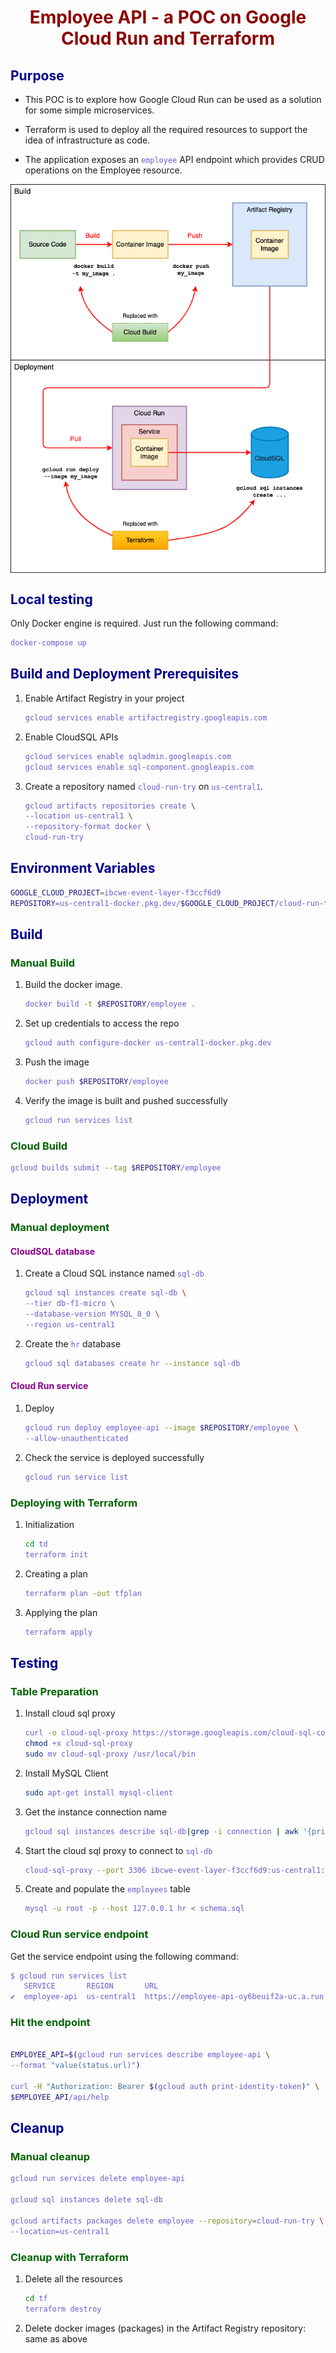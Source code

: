 # Employee API - a POC on Google Cloud Run and Terraform

## Purpose

- This POC is to explore how Google Cloud Run can be used as a solution for some simple microservices. 

- Terraform is used to deploy all the required resources to support the idea of infrastructure as code.

- The application exposes an `employee` API endpoint which provides CRUD operations on the Employee resource.

![img](../img/poc.png)

## Local testing

Only Docker engine is required. Just run the following command:
```bash
docker-compose up
```

## Build and Deployment Prerequisites 

1. Enable Artifact Registry in your project
	```bash
	gcloud services enable artifactregistry.googleapis.com
	```

2. Enable CloudSQL APIs
	```bash
	gcloud services enable sqladmin.googleapis.com
	gcloud services enable sql-component.googleapis.com
	```

3. Create a repository named `cloud-run-try` on `us-central1`. 
	```bash
	gcloud artifacts repositories create \
	--location us-central1 \
	--repository-format docker \
	cloud-run-try
	```
## Environment Variables

```bash
GOOGLE_CLOUD_PROJECT=ibcwe-event-layer-f3ccf6d9
REPOSITORY=us-central1-docker.pkg.dev/$GOOGLE_CLOUD_PROJECT/cloud-run-try
```

## Build

### Manual Build

1. Build the docker image.
	```bash
	docker build -t $REPOSITORY/employee .
	```
2. Set up credentials to access the repo
	```bash
	gcloud auth configure-docker us-central1-docker.pkg.dev
	```
3. Push the image
	```bash
	docker push $REPOSITORY/employee
	```
4. Verify the image is built and pushed successfully
	```bash
	gcloud run services list
	```

### Cloud Build

```bash
gcloud builds submit --tag $REPOSITORY/employee
```

## Deployment

### Manual deployment

#### CloudSQL database

1. Create a Cloud SQL instance named `sql-db`
	```bash
	gcloud sql instances create sql-db \
	--tier db-f1-micro \
	--database-version MYSQL_8_0 \
	--region us-central1
	```
2. Create the `hr` database
	```bash
	gcloud sql databases create hr --instance sql-db
	```

#### Cloud Run service

1. Deploy
	```bash
	gcloud run deploy employee-api --image $REPOSITORY/employee \
	--allow-unauthenticated
	```
2. Check the service is deployed successfully
	```bash
	gcloud run service list
	```

### Deploying with Terraform

1. Initialization
	```bash
	cd td
	terraform init
	```
2. Creating a plan
	```bash
	terraform plan -out tfplan
	```
3. Applying the plan
	```bash
	terraform apply
	```

## Testing

### Table Preparation

1. Install cloud sql proxy
	```bash
	curl -o cloud-sql-proxy https://storage.googleapis.com/cloud-sql-connectors/cloud-sql-proxy/v2.4.0/cloud-sql-proxy.linux.amd64
	chmod +x cloud-sql-proxy
	sudo mv cloud-sql-proxy /usr/local/bin 
	```
2. Install MySQL Client
	```bash
	sudo apt-get install mysql-client
	```
3. Get the instance connection name
	```bash
	gcloud sql instances describe sql-db|grep -i connection | awk '{print $2}'
	```
4. Start the cloud sql proxy to connect to `sql-db`
	```bash
	cloud-sql-proxy --port 3306 ibcwe-event-layer-f3ccf6d9:us-central1:sql-db
	```
5. Create and populate the `employees` table
	```bash
	mysql -u root -p --host 127.0.0.1 hr < schema.sql
	```

### Cloud Run service endpoint

Get the service endpoint using the following command:

```bash
$ gcloud run services list
   SERVICE       REGION       URL   
✔  employee-api  us-central1  https://employee-api-oy6beuif2a-uc.a.run.app  
```

### Hit the endpoint

```bash

EMPLOYEE_API=$(gcloud run services describe employee-api \
--format "value(status.url)")

curl -H "Authorization: Bearer $(gcloud auth print-identity-token)" \
$EMPLOYEE_API/api/help
```

## Cleanup

### Manual cleanup

```bash
gcloud run services delete employee-api

gcloud sql instances delete sql-db	

gcloud artifacts packages delete employee --repository=cloud-run-try \
--location=us-central1
```

### Cleanup with Terraform

1. Delete all the resources
	```bash
	cd tf
	terraform destroy
	```

2. Delete docker images (packages) in the Artifact Registry repository: same as above
<style>
    h1 {
        color: DarkRed;
        text-align: center;
    }
    h2 {
        color: DarkBlue;
    }
    h3 {
        color: DarkGreen;
    }
    h4 {
        color: DarkMagenta;
    }
    strong {
        color: Maroon;
    }
    em {
        color: Maroon;
    }
    img {
        display: block;
        margin-left: auto;
        margin-right: auto
    }
    code {
        color: SlateBlue;
    }
    mark {
        background-color:GoldenRod;
    }
</style>